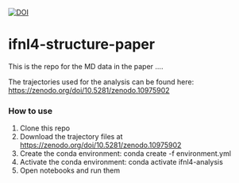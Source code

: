 [![DOI](https://zenodo.org/badge/DOI/10.5281/zenodo.10976282.svg)](https://doi.org/10.5281/zenodo.10976282)
# ifnl4-structure-paper

This is the repo for the MD data in the paper ....

The trajectories used for the analysis can be found here: https://zenodo.org/doi/10.5281/zenodo.10975902

### How to use
1) Clone this repo
2) Download the trajectory files at https://zenodo.org/doi/10.5281/zenodo.10975902
3) Create the conda environment: conda create -f environment.yml
4) Activate the conda environment: conda activate ifnl4-analysis
5) Open notebooks and run them
